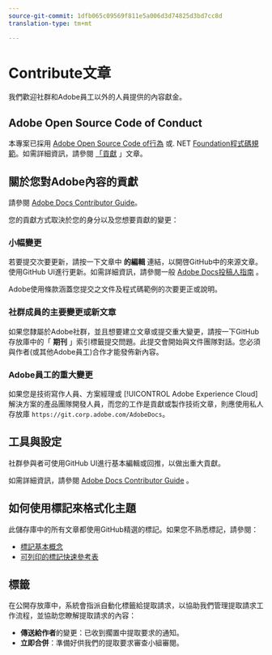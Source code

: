 ```yaml
---
source-git-commit: 1dfb065c09569f811e5a006d3d74825d3bd7cc8d
translation-type: tm+mt

---
```

# Contribute文章

我們歡迎社群和Adobe員工以外的人員提供的內容獻金。

## Adobe Open Source Code of Conduct

本專案已採用 [Adobe Open Source Code of行為](code-of-conduct.md) 或. NET [Foundation程式碼規範](https://dotnetfoundation.org/code-of-conduct)。如需詳細資訊，請參閱 [「貢獻](contributing.md) 」文章。

## 關於您對Adobe內容的貢獻

請參閱 [Adobe Docs Contributor Guide](https://docs.adobe.com/help/en/contributor/contributor-guide/introduction.html)。

您的貢獻方式取決於您的身分以及您想要貢獻的變更：

### 小幅變更

若要提交次要更新，請按一下文章中 **的編輯** 連結，以開啓GitHub中的來源文章。使用GitHub UI進行更新。如需詳細資訊，請參閱一般 [Adobe Docs投稿人指南](https://docs.adobe.com/help/en/contributor/contributor-guide/introduction.html) 。

Adobe使用條款涵蓋您提交之文件及程式碼範例的次要更正或說明。

### 社群成員的主要變更或新文章

如果您隸屬於Adobe社群，並且想要建立文章或提交重大變更，請按一下GitHub存放庫中的「 **期刊** 」索引標籤提交問題。此提交會開始與文件團隊對話。您必須與作者(或其他Adobe員工)合作才能發佈新內容。

<!--
If you submit a pull request with significant changes to documentation and code examples, you'll see a message in the pull request asking you to submit an online contribution license agreement (CLA). You must complete the online form before we can review your pull request.
-->

### Adobe員工的重大變更

如果您是技術寫作人員、方案經理或 [!UICONTROL Adobe Experience Cloud] 解決方案的產品團隊開發人員，而您的工作是貢獻或製作技術文章，則應使用私人存放庫 `https://git.corp.adobe.com/AdobeDocs`。

<!--Employees from other parts of the Adobe world should use the public repo for minor updates.-->

## 工具與設定

社群參與者可使用GitHub UI進行基本編輯或回推，以做出重大貢獻。

如需詳細資訊，請參閱 [Adobe Docs Contributor Guide](https://docs.adobe.com/help/en/contributor/contributor-guide/introduction.html) 。

## 如何使用標記來格式化主題

此儲存庫中的所有文章都使用GitHub精選的標記。如果您不熟悉標記，請參閱：

* [標記基本概念](https://help.github.com/articles/getting-started-with-writing-and-formatting-on-github/)
* [可列印的標記快速參考表](https://guides.github.com/pdfs/markdown-cheatsheet-online.pdf)

## 標籤

在公開存放庫中，系統會指派自動化標籤給提取請求，以協助我們管理提取請求工作流程，並協助您瞭解提取請求的內容：

* **傳送給作者**的變更：已收到擱置中提取要求的通知。
* **立即合併**：準備好供我們的提取要求審查小組審閱。
